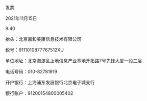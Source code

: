 发票

2021年11月15日

9:40

抬头：北京嘉和美康信息技术有限公司

税号：9111010877767512XU

单位地址：北京海淀区上地信息产业基地开拓路7号先锋大厦一段三层

电话号码：010-82781919

开户银行：上海浦东发展银行北京电子城支行

银行账户：91200154800005402

 

 

 
